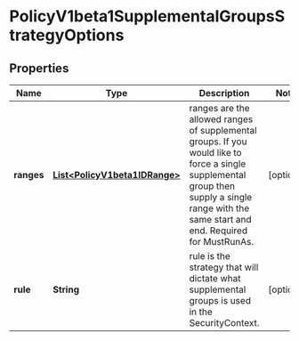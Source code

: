 

# PolicyV1beta1SupplementalGroupsStrategyOptions

## Properties

Name | Type | Description | Notes
------------ | ------------- | ------------- | -------------
**ranges** | [**List&lt;PolicyV1beta1IDRange&gt;**](PolicyV1beta1IDRange.md) | ranges are the allowed ranges of supplemental groups.  If you would like to force a single supplemental group then supply a single range with the same start and end. Required for MustRunAs. |  [optional]
**rule** | **String** | rule is the strategy that will dictate what supplemental groups is used in the SecurityContext. |  [optional]



